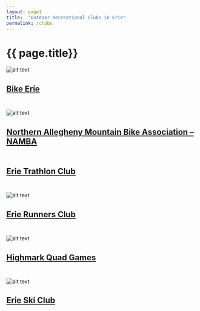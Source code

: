 ```yaml
---
layout: page1
title:  "Outdoor Recreational Clubs in Erie"
permalink: /clubs              
---
```




# {{ page.title}} <br>


![alt text](https://bikeerie.org/wp-content/themes/yeast/img/logo.svg)<br>
## [Bike Erie](https://bikeerie.org/ "Link to Bike Erie")<br><br>

![alt text](http://www.ridenambapa.org/wp-content/uploads/2019/01/namba-w-imba-logo.png)<br>
## [Northern Allegheny Mountain Bike Association – NAMBA](http://www.ridenambapa.org/ "Northern Allegheny Mountain Bike Association – NAMBA")<br><br>

## [Erie Trathlon Club ](http://www.erietriclub.org/home.html "Link to the Erie Trathlon Club")<br><br>

![alt text](https://erierunners.club/wp-content/uploads/2015/12/ERC-Logo-Round-150.gif)<br>
## [Erie Runners Club](https://erierunners.club/ " Line to Erie Runners Club")<br><br>

![alt text](http://www.highmarkquad.org/wp-content/themes/erieYMCA-child/images/quad-logo.png)<br>
## [Highmark Quad Games](http://www.highmarkquad.org/ "Link to Highmark Quad Games ")<br><br>

![alt text](http://nebula.wsimg.com/dbaedf4555d1d4a7174340f50a547bbf?AccessKeyId=8BDD262B1EDDAB70980A&disposition=0&alloworigin=1)<br>

## [Erie Ski Club](http://www.erieskiclub.com/ "Link to Erie Ski Club")<br><br>









	


